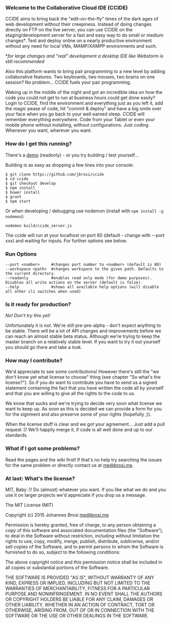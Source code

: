 ### Welcome to the Collaborative Cloud IDE (CCIDE)

CCIDE aims to bring back the "edit-on-the-fly" times of the dark ages of web development without their creepiness. Instead of doing changes directly on FTP on the live server, you can use CCIDE on the staging/development server for a fast and easy way to do small or medium changes*. Test and deploy online on a nearly productive environment without any need for local VMs, MAMP/XAMPP environments and such.

*_for large changes and "real" development a desktop IDE like Webstorm is still recommended_

Also this platform wants to bring pair programming to a new level by adding collaborative features. Two keyboards, two mouses, two brains on one session? No problem... CCIDE fuels your pair programming.

Waking up in the middle of the night and got an incredible idea on how the code you could not get to run at business hours could get done easily? Login to CCIDE, find the environment and everything just as you left it, add the magic pease of code, hit "commit & deploy" and have a big smile over your face when you go back to your well earned sleep. CCIDE will remember everything everywhere. Code from your Tablet or even your mobile phone without installing, without configurations. Just coding. Whenever you want, wherever you want.


### How do I get this running?

There's a [demo](http://ccide.jbrosi.ch) (readonly) - or you try building / test yourself...

Building is as easy as dropping a few lines into your console:

```
$ git clone https://github.com/jbrosi/ccide
$ cd ccide
$ git checkout develop
$ npm install
$ bower install
$ grunt
$ npm start
```

Or when developing / debugging use nodemon (install with `npm install -g nodemon`):
```
nodemon build/ccide_server.js
```

The ccide will run at your localhost on port 80 (default - change with --port xxx) and waiting for inputs. 
For further options see below.

### Run Options

```
--port <number>     #changes port number to <number> (default is 80)
--workspace <path>  #changes workspace to the given path. Defaults to the current directory.
--readonly          #enables read only mode (for demo purposes). Disables all write actions on the server (default is false).
--help              #shows all available help options (will disable all other cli switches when used)
```

### Is it ready for production?

_No! Don't try this yet!_

Unfortunately it is not. We're still pre-pre-alpha - don't expect anything to be stable. There will be a lot of API
changes and improvements before we can reach an almost stable beta status. Although we're trying to keep the master
branch on a relatively stable level. If you want to try it out yourself you should go there and take a look.

### How may I contribute?

We'd appreciate to see some contributions! However there's still the "we don't know yet what license to choose" thing (see chapter "So what's the license?"). So if you do want to contribute you have to send us a signed statement containing the fact that you have written the code all by yourself and that you are willing to give all the rights to the code to us.

We know that sucks and we're trying to decide very soon what license we want to keep up. As soon as this is decided we can provide a form for you for the signment and also preserve some of your rights (hopefully ;)).

When the license stuff is clear and we got your agreement... Just add a pull request :)! We'll happily merge it, if code is all well done and up to our standards.

### What if I got some problems?

Read the pages and the wiki first! If that's no help try searching the issues for the same problem or directly contact us at me@brosi.me.


### At last: What's the license?

MIT, Baby :)! Do (almost) whatever you want. If you like what we do and you use it on larger projects we'd appreciate
if you drop us a message.

The MIT License (MIT)

Copyright (c) 2015 Johannes Brosi <me@brosi.me>

Permission is hereby granted, free of charge, to any person obtaining a copy
of this software and associated documentation files (the "Software"), to deal
in the Software without restriction, including without limitation the rights
to use, copy, modify, merge, publish, distribute, sublicense, and/or sell
copies of the Software, and to permit persons to whom the Software is
furnished to do so, subject to the following conditions:

The above copyright notice and this permission notice shall be included in
all copies or substantial portions of the Software.

THE SOFTWARE IS PROVIDED "AS IS", WITHOUT WARRANTY OF ANY KIND, EXPRESS OR
IMPLIED, INCLUDING BUT NOT LIMITED TO THE WARRANTIES OF MERCHANTABILITY,
FITNESS FOR A PARTICULAR PURPOSE AND NONINFRINGEMENT. IN NO EVENT SHALL THE
AUTHORS OR COPYRIGHT HOLDERS BE LIABLE FOR ANY CLAIM, DAMAGES OR OTHER
LIABILITY, WHETHER IN AN ACTION OF CONTRACT, TORT OR OTHERWISE, ARISING FROM,
OUT OF OR IN CONNECTION WITH THE SOFTWARE OR THE USE OR OTHER DEALINGS IN
THE SOFTWARE.